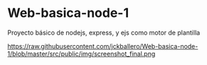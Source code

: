 # Web-basica-node-1
Proyecto básico de nodejs, express, y ejs como motor de plantilla

https://raw.githubusercontent.com/jckballero/Web-basica-node-1/blob/master/src/public/img/screenshot_final.png

